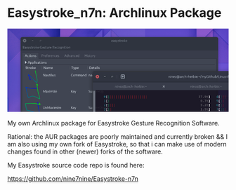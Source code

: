 # Easystroke_n7n: Archlinux Package

![My Image](/images/easystroke.png)

My own Archlinux package for Easystroke Gesture Recognition Software.

Rational: the AUR packages are poorly maintained and currently broken && I am
also using my own fork of Easystroke, so that i can make use of modern changes 
found in other (newer) forks of the software.

My Easystroke source code repo is found here:

https://github.com/nine7nine/Easystroke-n7n
